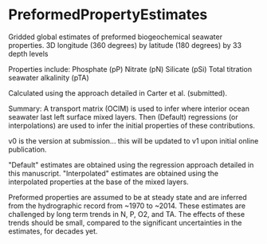# PreformedPropertyEstimates
Gridded global estimates of preformed biogeochemical seawater properties.
3D longitude (360 degrees) by latitude (180 degrees) by 33 depth levels

Properties include:
Phosphate (pP)
Nitrate (pN)
Silicate (pSi)
Total titration seawater alkalinity (pTA)

Calculated using the approach detailed in Carter et al. (submitted).

Summary: A transport matrix (OCIM) is used to infer where interior ocean seawater last left surface mixed layers.  Then (Default) regressions (or interpolations) are used to infer the initial properties of these contributions. 

v0 is the version at submission... this will be updated to v1 upon initial online publication.

"Default" estimates are obtained using the regression approach detailed in this manuscript.  "Interpolated" estimates are obtained using the interpolated properties at the base of the mixed layers.

Preformed properties are assumed to be at steady state and are inferred from the hydrographic record from ~1970 to ~2014.  These estimates are challenged by long term trends in N, P, O2, and TA.  The effects of these trends should be small, compared to the significant uncertainties in the estimates, for decades yet.
